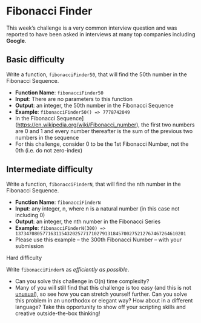 # Fibonacci Finder

This week’s challenge is a very common interview question and was reported to have been asked in interviews at many top companies including **Google**.

## Basic difficulty

Write a function, `fibonacciFinder50`, that will find the 50th number in the Fibonacci Sequence.

* **Function Name**: `fibonacciFinder50`
* **Input**: There are no parameters to this function
* **Output**: an integer, the 50th number in the Fibonacci Sequence
* **Example**: `fibonacciFinder50() => 7778742049`
* In the Fibonacci Sequence](https://en.wikipedia.org/wiki/Fibonacci_number), the first two numbers are 0 and 1 and every number thereafter is the sum of the previous two numbers in the sequence
* For this challenge, consider 0 to be the 1st Fibonacci Number, not the 0th (i.e. do not zero-index)

## Intermediate difficulty

Write a function, `fibonacciFinderN`, that will find the nth number in the Fibonacci Sequence.

* **Function Name**: `fibonacciFinderN`
* **Input**: any integer, n, where n is a natural number (in this case not including 0)
* **Output**: an integer, the nth number in the Fibonacci Series
* **Example**: `fibonacciFinderN(300) => 137347080577163115432025771710279131845700275212767467264610201`
* Please use this example – the 300th Fibonacci Number – with your submission

Hard difficulty

Write `fibonacciFinderN` as *efficiently as possible*.

* Can you solve this challenge in O(n) time complexity?
* Many of you will still find that this challenge is too easy (and this is not [unusual](https://discuss.codecademy.com/t/code-challenges-in-interviews/82161)), so see how you can stretch yourself further. Can you solve this problem in an unorthodox or elegant way? How about in a different language? Take this opportunity to show off your scripting skills and creative outside-the-box thinking!
